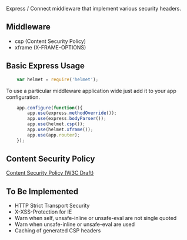 
Express / Connect middleware that implement various security headers.

## Middleware

  - csp (Content Security Policy)
  - xframe (X-FRAME-OPTIONS)

## Basic Express Usage

```javascript
    var helmet = require('helmet');
```

To use a particular middleware application wide just add it to your app configuration.
```javascript
    app.configure(function(){
        app.use(express.methodOverride());
        app.use(express.bodyParser());
        app.use(helmet.csp());
        app.use(helmet.xframe());
        app.use(app.router);
    });

```

## Content Security Policy
[Content Security Policy (W3C Draft)](https://dvcs.w3.org/hg/content-security-policy/raw-file/tip/csp-specification.dev.html#content-security-policy-header-field)



## To Be Implemented

  - HTTP Strict Transport Security
  - X-XSS-Protection for IE
  - Warn when self, unsafe-inline or unsafe-eval are not single quoted
  - Warn when unsafe-inline or unsafe-eval are used
  - Caching of generated CSP headers

